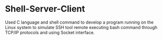 # Shell-Server-Client
Used C language and shell command to develop a program running on the Linux system to simulate SSH tool
remote executing bash command through TCP/IP protocols and using Socket interface. 
